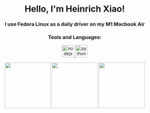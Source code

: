 <h1 align="center"> Hello, I'm Heinrich Xiao!</h1>

<h3 align="center">I use Fedora Linux as a daily driver on my M1 Macbook Air</h3>

<h3 align="center">Tools and Languages:</h3>

<p align="center">
 <!-- Node.js icon -->
 <a href="https://nodejs.org/en" target="_blank">
    <img src="https://avatars.githubusercontent.com/u/9950313?s=48&v=4" alt="nodejs" width="40" height="40"/>
 </a> 
 <!-- Python icon -->
 <a href="https://www.python.org" target="_blank">
    <img src="https://upload.wikimedia.org/wikipedia/commons/thumb/c/c3/Python-logo-notext.svg/230px-Python-logo-notext.svg.png" alt="python" width="40" height="40"/>
 </a>
</p>

<p align="center">
  <img height="150" src="https://github-readme-stats.vercel.app/api?username=heinrich-xiao&theme=react&show_icons=true&include_all_commits=true"/>
  <img height="150" src="https://github-readme-stats.vercel.app/api/top-langs/?username=heinrich-xiao&theme=react&layout=compact"/>
  <img height="150" src="https://github-readme-stats.vercel.app/api/wakatime?username=heinrich"/>
</p>
